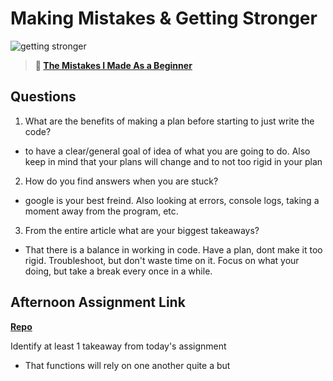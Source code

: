 # Making Mistakes & Getting Stronger

![getting stronger](https://bcw.blob.core.windows.net/public/img/lesson-images/js-bootcamp-logo.jpg)

> **📖 [The Mistakes I Made As a Beginner](https://codeworksacademy.com/fs-student-guide/resources/wk2/06-Coding-Mistakes)**

## Questions

1. What are the benefits of making a plan before starting to just write the code?
- to have a clear/general goal of idea of what you are going to do. Also keep in mind that your plans will change and to not too rigid in your plan

2. How do you find answers when you are stuck?
- google is your best freind. Also looking at errors, console logs, taking a moment away from the program, etc.
3. From the entire article what are your biggest takeaways?
- That there is a balance in working in code. Have a plan, dont make it too rigid. Troubleshoot, but don't waste time on it. Focus on what your doing, but take a break every once in a while. 
## Afternoon Assignment Link

**[Repo](https://github.com/HawkesJ02/BossM)**

Identify at least 1 takeaway from today's assignment
- That functions will rely on one another quite a but
